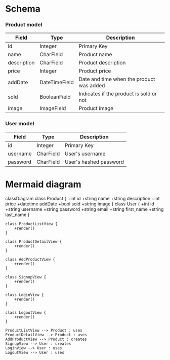 # Schema

### Product model

|Field      |Type         |Description                             |
|-----------|-------------|----------------------------------------|
|id         |Integer      |Primary Key                             |
|name       |CharField    |Product name                            |
|description|CharField    |Product description                     |
|price      |Integer      |Product price                           |
|addDate    |DateTimeField|Date and time when the product was added|
|sold       |BooleanField |Indicates if the product is sold or not |
|image      |ImageField   |Product image                           |

### User model

|Field      |Type         |Description                             |
|-----------|-------------|----------------------------------------|
|id         |Integer      |Primary Key                             |
|username   |CharField    |User's username                         |
|password   |CharField    |User's hashed password                  |

# Mermaid diagram

classDiagram
    class Product {
        +int id
        +string name
        +string description
        +int price
        +datetime addDate
        +bool sold
        +string image
    }
    class User {
        +int id
        +string username
        +string password
        +string email
        +string first_name
        +string last_name
    }

    class ProductListView {
        +render()
    }

    class ProductDetailView {
        +render()
    }

    class AddProductView {
        +render()
    }

    class SignupView {
        +render()
    }

    class LoginView {
        +render()
    }

    class LogoutView {
        +render()
    }

    ProductListView --> Product : uses
    ProductDetailView --> Product : uses
    AddProductView --> Product : creates
    SignupView --> User : creates
    LoginView --> User : uses
    LogoutView --> User : uses
